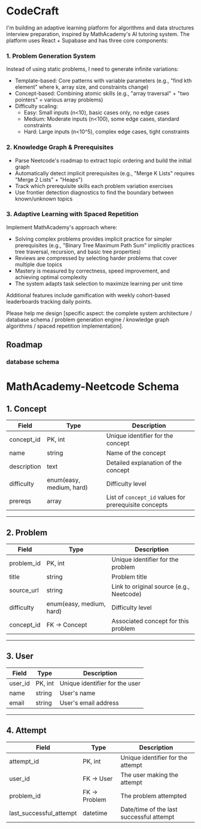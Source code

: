 # CodeCraft


I'm building an adaptive learning platform for algorithms and data structures interview preparation, inspired by MathAcademy's AI tutoring system. The platform uses React + Supabase and has three core components:

### 1. Problem Generation System
Instead of using static problems, I need to generate infinite variations:
- Template-based: Core patterns with variable parameters (e.g., "find kth element" where k, array size, and constraints change)
- Concept-based: Combining atomic skills (e.g., "array traversal" + "two pointers" = various array problems)
- Difficulty scaling:
  - Easy: Small inputs (n<10), basic cases only, no edge cases
  - Medium: Moderate inputs (n<100), some edge cases, standard constraints  
  - Hard: Large inputs (n<10^5), complex edge cases, tight constraints

### 2. Knowledge Graph & Prerequisites
- Parse Neetcode's roadmap to extract topic ordering and build the initial graph
- Automatically detect implicit prerequisites (e.g., "Merge K Lists" requires "Merge 2 Lists" + "Heaps")
- Track which prerequisite skills each problem variation exercises
- Use frontier detection diagnostics to find the boundary between known/unknown topics

### 3. Adaptive Learning with Spaced Repetition
Implement MathAcademy's approach where:
- Solving complex problems provides implicit practice for simpler prerequisites (e.g., "Binary Tree Maximum Path Sum" implicitly practices tree traversal, recursion, and basic tree properties)
- Reviews are compressed by selecting harder problems that cover multiple due topics
- Mastery is measured by correctness, speed improvement, and achieving optimal complexity
- The system adapts task selection to maximize learning per unit time

Additional features include gamification with weekly cohort-based leaderboards tracking daily points.

Please help me design [specific aspect: the complete system architecture / database schema / problem generation engine / knowledge graph algorithms / spaced repetition implementation].

## Roadmap
### database schema
# MathAcademy-Neetcode Schema

## 1. Concept
| Field       | Type        | Description |
|-------------|-------------|-------------|
| concept_id  | PK, int     | Unique identifier for the concept |
| name        | string      | Name of the concept |
| description | text        | Detailed explanation of the concept |
| difficulty  | enum(easy, medium, hard) | Difficulty level |
| prereqs     | array<int>  | List of `concept_id` values for prerequisite concepts |

---

## 2. Problem
| Field       | Type        | Description |
|-------------|-------------|-------------|
| problem_id  | PK, int     | Unique identifier for the problem |
| title       | string      | Problem title |
| source_url  | string      | Link to original source (e.g., Neetcode) |
| difficulty  | enum(easy, medium, hard) | Difficulty level |
| concept_id  | FK → Concept | Associated concept for this problem |

---

## 3. User
| Field      | Type    | Description |
|------------|---------|-------------|
| user_id    | PK, int | Unique identifier for the user |
| name       | string  | User's name |
| email      | string  | User's email address |

---

## 4. Attempt
| Field                   | Type        | Description |
|-------------------------|-------------|-------------|
| attempt_id              | PK, int     | Unique identifier for the attempt |
| user_id                 | FK → User   | The user making the attempt |
| problem_id              | FK → Problem| The problem attempted |
| last_successful_attempt | datetime    | Date/time of the last successful attempt |
